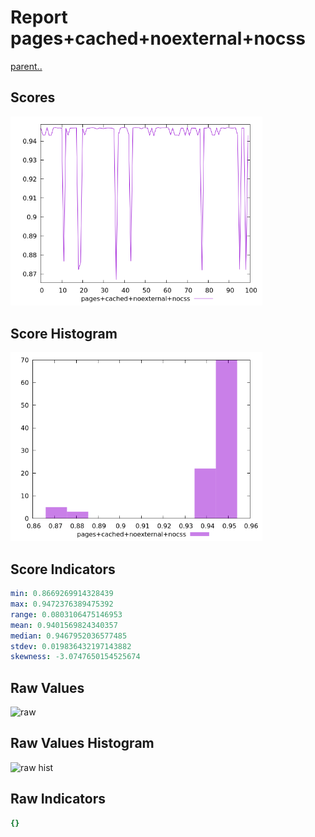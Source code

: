 # Report pages+cached+noexternal+nocss

[parent..](./..)  


## Scores

![score](./score.png)  

## Score Histogram

![hist](./hist.png)  

## Score Indicators

```yaml
min: 0.8669269914328439
max: 0.9472376389475392
range: 0.0803106475146953
mean: 0.9401569824340357
median: 0.9467952036577485
stdev: 0.019836432197143882
skewness: -3.0747650154525674

```

## Raw Values

![raw](./raw.png)  

## Raw Values Histogram

![raw hist](./raw_hist.png)  

## Raw Indicators

```yaml
{}

```

<style>
  img {
    max-width: 80%;
  }
</style>
      
